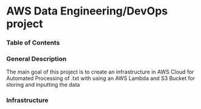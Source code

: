# AWS Data Engineering/DevOps project

### Table of Contents

### General Description 
The main goal of this project is to create an infrastructure in AWS Cloud for
Automated Processing of .txt with using an AWS Lambda and S3 Bucket for storing
and inputting the data


### Infrastructure
